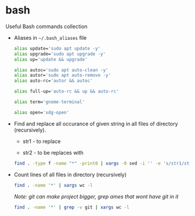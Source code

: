 # bash
Useful Bash commands collection

* Aliases in `~/.bash_aliases` file
  ```bash
  alias update='sudo apt update -y'
  alias upgrade='sudo apt upgrade -y'
  alias up='update && upgrade'

  alias autoc='sudo apt auto-clean -y'
  alias autor='sudo apt auto-remove -y'
  alias auto-rc='autor && autoc'

  alias full-up='auto-rc && up && auto-rc'

  alias term='gnome-terminal'

  alias open='xdg-open'
  ```
  
* Find and replace all occurance of given string in all files of directory (recursively).

   * str1 - to replace

   * str2 - to be replaces with
    ```bash
    find . -type f -name "*" -print0 | xargs -0 sed -i '' -e 's/str1/str2/g'
    ```

* Count lines of all files in directory (recursively)
  ```bash
  find . -name '*' | xargs wc -l
  ```
  *Note: git can make project bigger, grep ames that wont have git in it*
  ```bash
  find . -name '*' | grep -v git | xargs wc -l
  ```
